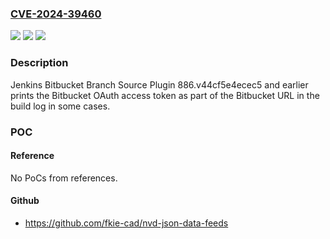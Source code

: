 ### [CVE-2024-39460](https://cve.mitre.org/cgi-bin/cvename.cgi?name=CVE-2024-39460)
![](https://img.shields.io/static/v1?label=Product&message=Jenkins%20Bitbucket%20Branch%20Source%20Plugin&color=blue)
![](https://img.shields.io/static/v1?label=Version&message=0%3C%3D%20886.v44cf5e4ecec5%20&color=brighgreen)
![](https://img.shields.io/static/v1?label=Vulnerability&message=n%2Fa&color=brighgreen)

### Description

Jenkins Bitbucket Branch Source Plugin 886.v44cf5e4ecec5 and earlier prints the Bitbucket OAuth access token as part of the Bitbucket URL in the build log in some cases.

### POC

#### Reference
No PoCs from references.

#### Github
- https://github.com/fkie-cad/nvd-json-data-feeds

